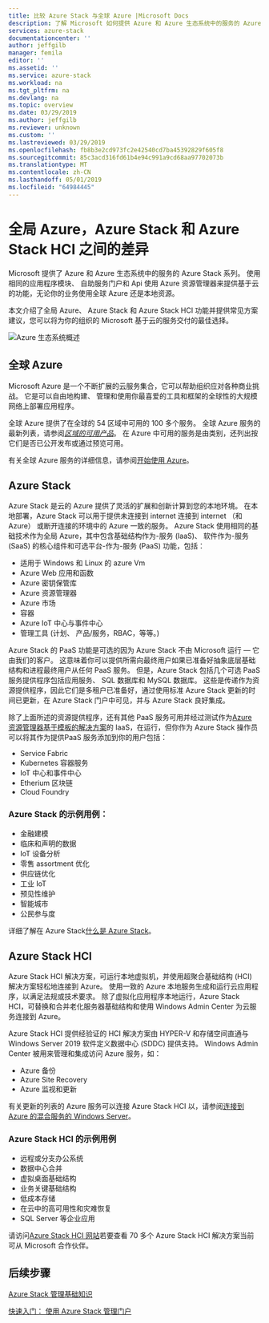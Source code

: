 ```yaml
---
title: 比较 Azure Stack 与全球 Azure |Microsoft Docs
description: 了解 Microsoft 如何提供 Azure 和 Azure 生态系统中的服务的 Azure Stack 系列
services: azure-stack
documentationcenter: ''
author: jeffgilb
manager: femila
editor: ''
ms.assetid: ''
ms.service: azure-stack
ms.workload: na
ms.tgt_pltfrm: na
ms.devlang: na
ms.topic: overview
ms.date: 03/29/2019
ms.author: jeffgilb
ms.reviewer: unknown
ms.custom: ''
ms.lastreviewed: 03/29/2019
ms.openlocfilehash: fb8b3e2cd973fc2e42540cd7ba45392829f605f8
ms.sourcegitcommit: 85c3acd316fd61b4e94c991a9cd68aa97702073b
ms.translationtype: MT
ms.contentlocale: zh-CN
ms.lasthandoff: 05/01/2019
ms.locfileid: "64984445"
---
```

# <a name="differences-between-global-azure-azure-stack-and-azure-stack-hci"></a>全局 Azure，Azure Stack 和 Azure Stack HCI 之间的差异

Microsoft 提供了 Azure 和 Azure 生态系统中的服务的 Azure Stack 系列。 使用相同的应用程序模块、 自助服务门户和 Api 使用 Azure 资源管理器来提供基于云的功能，无论你的业务使用全球 Azure 还是本地资源。

本文介绍了全局 Azure、 Azure Stack 和 Azure Stack HCI 功能并提供常见方案建议，您可以将为你的组织的 Microsoft 基于云的服务交付的最佳选择。

![Azure 生态系统概述](./media/compare-azure-azure-stack/azure-family.png)

## <a name="global-azure"></a>全球 Azure

Microsoft Azure 是一个不断扩展的云服务集合，它可以帮助组织应对各种商业挑战。 它是可以自由地构建、 管理和使用你最喜爱的工具和框架的全球性的大规模网络上部署应用程序。

全球 Azure 提供了在全球的 54 区域中可用的 100 多个服务。 全球 Azure 服务的最新列表，请参阅[*区域的可用产品*](https://azure.microsoft.com/regions/services)。 在 Azure 中可用的服务是由类别，还列出按它们是否已公开发布或通过预览可用。

有关全球 Azure 服务的详细信息，请参阅[开始使用 Azure](https://docs.microsoft.com/azure/#pivot=get-started&panel=get-started1)。

## <a name="azure-stack"></a>Azure Stack

Azure Stack 是云的 Azure 提供了灵活的扩展和创新计算到您的本地环境。 在本地部署，Azure Stack 可以用于提供未连接到 internet 连接到 internet （和 Azure） 或断开连接的环境中的 Azure 一致的服务。 Azure Stack 使用相同的基础技术作为全局 Azure，其中包含基础结构作为-服务 (IaaS)、 软件作为-服务 (SaaS) 的核心组件和可选平台-作为-服务 (PaaS) 功能，包括：

- 适用于 Windows 和 Linux 的 azure Vm
- Azure Web 应用和函数
- Azure 密钥保管库
- Azure 资源管理器
- Azure 市场
- 容器
- Azure IoT 中心与事件中心
- 管理工具 (计划、 产品/服务，RBAC，等等。)

Azure Stack 的 PaaS 功能是可选的因为 Azure Stack 不由 Microsoft 运行 — 它由我们的客户。 这意味着你可以提供所需向最终用户如果已准备好抽象底层基础结构和进程最终用户从任何 PaaS 服务。 但是，Azure Stack 包括几个可选 PaaS 服务提供程序包括应用服务、 SQL 数据库和 MySQL 数据库。 这些是传递作为资源提供程序，因此它们是多租户已准备好，通过使用标准 Azure Stack 更新的时间已更新，在 Azure Stack 门户中可见，并与 Azure Stack 良好集成。

除了上面所述的资源提供程序，还有其他 PaaS 服务可用并经过测试作为[Azure 资源管理器基于模板的解决方案](https://github.com/Azure/AzureStack-QuickStart-Templates)的 IaaS，在运行，但你作为 Azure Stack 操作员可以将其作为提供PaaS 服务添加到你的用户包括：

- Service Fabric
- Kubernetes 容器服务
- IoT 中心和事件中心
- Etherium 区块链
- Cloud Foundry

### <a name="example-use-cases-for-azure-stack"></a>Azure Stack 的示例用例：

- 金融建模
- 临床和声明的数据
- IoT 设备分析
- 零售 assortment 优化
- 供应链优化
- 工业 IoT
- 预见性维护
- 智能城市
- 公民参与度

详细了解在 Azure Stack[什么是 Azure Stack](azure-stack-overview.md)。

## <a name="azure-stack-hci"></a>Azure Stack HCI 

Azure Stack HCI 解决方案，可运行本地虚拟机，并使用超聚合基础结构 (HCI) 解决方案轻松地连接到 Azure。 使用一致的 Azure 本地服务生成和运行云应用程序，以满足法规或技术要求。 除了虚拟化应用程序本地运行，Azure Stack HCI，可替换和合并老化服务器基础结构和使用 Windows Admin Center 为云服务连接到 Azure。

Azure Stack HCI 提供经验证的 HCI 解决方案由 HYPER-V 和存储空间直通与 Windows Server 2019 软件定义数据中心 (SDDC) 提供支持。 Windows Admin Center 被用来管理和集成访问 Azure 服务，如：

- Azure 备份
- Azure Site Recovery
- Azure 监视和更新

有关更新的列表的 Azure 服务可以连接 Azure Stack HCI 以，请参阅[连接到 Azure 的混合服务的 Windows Server](https://docs.microsoft.com/windows-server/azure-hybrid-services/index)。

### <a name="example-use-cases-for-azure-stack-hci"></a>Azure Stack HCI 的示例用例
- 远程或分支办公系统
- 数据中心合并
- 虚拟桌面基础结构
- 业务关键基础结构
- 低成本存储
- 在云中的高可用性和灾难恢复
- SQL Server 等企业应用

请访问[Azure Stack HCI 网站](https://azure.microsoft.com/overview/azure-stack/hci/)若要查看 70 多个 Azure Stack HCI 解决方案当前可从 Microsoft 合作伙伴。

## <a name="next-steps"></a>后续步骤

[Azure Stack 管理基础知识](azure-stack-manage-basics.md)

[快速入门： 使用 Azure Stack 管理门户](azure-stack-manage-portals.md)

